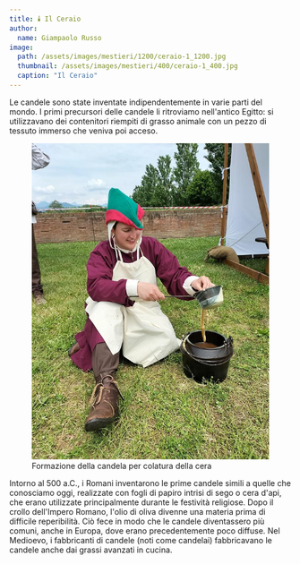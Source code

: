 ```yaml
---
title: 🕯️ Il Ceraio
author:
  name: Giampaolo Russo
image: 
  path: /assets/images/mestieri/1200/ceraio-1_1200.jpg
  thumbnail: /assets/images/mestieri/400/ceraio-1_400.jpg
  caption: "Il Ceraio"
---
```



Le candele sono state inventate indipendentemente in varie parti del mondo. I
primi precursori delle candele li ritroviamo nell'antico Egitto: si utilizzavano
dei contenitori riempiti di grasso animale con un pezzo di tessuto immerso che
veniva poi acceso.

<!-- more -->

<figure class="align-center">
    <img src="/assets/images/mestieri/800/ceraio-2_800.jpg" alt="Formazione della candela per colatura della cera">
  <figcaption>Formazione della candela per colatura della cera</figcaption>
</figure>

Intorno al 500 a.C., i Romani inventarono le prime candele simili a quelle che
conosciamo oggi, realizzate con fogli di papiro intrisi di sego o cera d'api,
che erano utilizzate principalmente durante le festività religiose. Dopo il
crollo dell'Impero Romano, l'olio di oliva divenne una materia prima di
difficile reperibilità. Ciò fece in modo che le candele diventassero più comuni,
anche in Europa, dove erano precedentemente poco diffuse. Nel Medioevo, i
fabbricanti di candele (noti come candelai) fabbricavano le candele anche dai
grassi avanzati in cucina.
